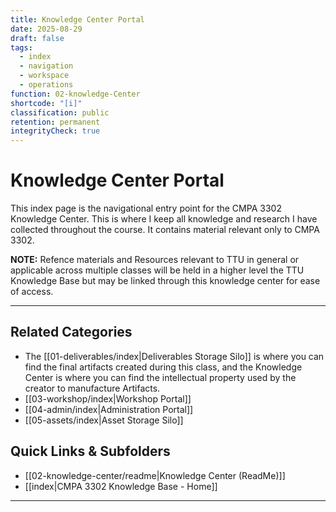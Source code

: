 ```yaml
---
title: Knowledge Center Portal
date: 2025-08-29
draft: false
tags:
  - index
  - navigation
  - workspace
  - operations
function: 02-knowledge-Center
shortcode: "[i]"
classification: public
retention: permanent
integrityCheck: true
---
```

# Knowledge Center Portal
This index page is the navigational entry point for the CMPA 3302 Knowledge Center.  This is where I keep all knowledge and research I have collected throughout the course. It contains material relevant only to CMPA 3302. 

**NOTE:** Refence materials and Resources relevant to TTU in general or applicable across multiple classes will be held in a higher level the TTU Knowledge Base but may be linked through this knowledge center for ease of access.

---
## Related Categories
- The [[01-deliverables/index|Deliverables Storage Silo]] is where you can find the final artifacts created during this class, and the Knowledge Center is where you can find the intellectual property used by the creator to manufacture Artifacts.
- [[03-workshop/index|Workshop Portal]]
- [[04-admin/index|Administration Portal]]
- [[05-assets/index|Asset Storage Silo]]
## Quick Links & Subfolders  
- [[02-knowledge-center/readme|Knowledge Center (ReadMe)]]
- [[index|CMPA 3302 Knowledge Base - Home]]

---
